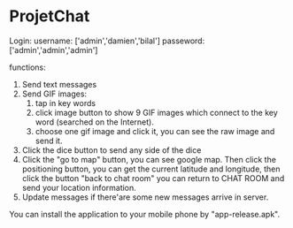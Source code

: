# ProjetChat
Login:
username: ['admin','damien','bilal']
passeword:['admin','admin','admin']

functions:
1. Send text messages
2. Send GIF images:  
     1) tap in key words
     2) click image button to show 9 GIF images which connect to the key word (searched on the Internet).
     3) choose one gif image and click it, you can see the raw image and send it.
3. Click the dice button to send any side of the dice
4. Click the "go to map" button, you can see google map. Then click the positioning button, you can get the current latitude and longitude, then click the button "back to chat room" you can return to CHAT ROOM and send your location information. 
5. Update messages if there'are some new messages arrive in server.

You can install the application to your mobile phone by "app-release.apk". 
